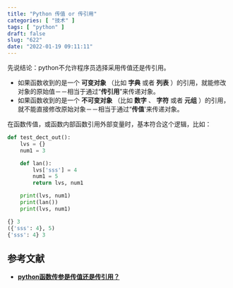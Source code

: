 ```yaml
---
title: "Python 传值 or 传引用"
categories: [ "技术" ]
tags: [ "python" ]
draft: false
slug: "622"
date: "2022-01-19 09:11:11"
---
```


先说结论：python不允许程序员选择采用传值还是传引用。

- 如果函数收到的是一个 **可变对象** （比如 **字典** 或者 **列表** ）的引用，就能修改对象的原始值－－相当于通过“**传引用**”来传递对象。
- 如果函数收到的是一个 **不可变对象** （比如 **数字** 、 **字符** 或者 **元组** ）的引用，就不能直接修改原始对象－－相当于通过“**传值**'来传递对象。

在函数传值，或函数内部函数引用外部变量时，基本符合这个逻辑，比如：

```python
def test_dect_out():
    lvs = {}
    num1 = 3

    def lan():
        lvs['sss'] = 4
        num1 = 5
        return lvs, num1

    print(lvs, num1)
    print(lan())
    print(lvs, num1)

{} 3
({'sss': 4}, 5)
{'sss': 4} 3
```

## 参考文献

- **[python函数传参是传值还是传引用？](https://www.cnblogs.com/loleina/p/5276918.html)**